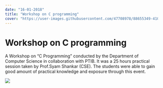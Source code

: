 ```yaml
---
date: "16-01-2018"
title: "Workshop on C programming"
cover: "https://user-images.githubusercontent.com/47708978/88655349-41061b80-d0ec-11ea-9e38-f472f14f3234.jpg"
---
```

# Workshop on C programming

A Workshop on “C Programming” conducted by the Department of Computer Science in collaboration with PTIB. It was a 25 hours practical session taken by Prof.Syam Shankar (CSE). The students were able to gain good amount of practical knowledge and exposure through this event.

![](https://user-images.githubusercontent.com/47708978/88656934-b4109180-d0ee-11ea-8d71-57f0f009f012.jpg)
